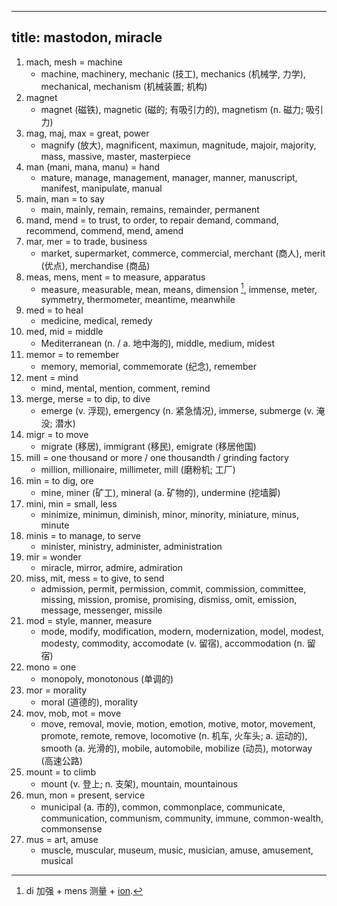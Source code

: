 
---
title: mastodon, miracle
---

1. mach, mesh = machine
    - machine, machinery, mechanic (技工), mechanics (机械学, 力学), mechanical, mechanism (机械装置; 机构)
1. magnet
    - magnet (磁铁), magnetic (磁的; 有吸引力的), magnetism (n. 磁力; 吸引力) 
1. mag, maj, max = great, power
    - magnify (放大), magnificent, maximun, magnitude, majoir, majority, mass, massive, master, masterpiece
1. man (mani, mana, manu) = hand
    - mature, manage, management, manager, manner, manuscript, manifest, manipulate, manual
1. main, man = to say
    - main, mainly, remain, remains, remainder, permanent
1. mand, mend = to trust, to order, to repair
    demand, command, recommend, commend, mend, amend
1. mar, mer = to trade, business
    - market, supermarket, commerce, commercial, merchant (商人), merit (优点), merchandise (商品)
1. meas, mens, ment = to measure, apparatus
    - measure, measurable, mean, means, dimension [^dimension], immense, meter, symmetry, thermometer, meantime, meanwhile
1. med = to heal
    - medicine, medical, remedy 
1. med, mid = middle
    - Mediterranean (n. / a. 地中海的), middle, medium, midest
1. memor = to remember
    - memory, memorial, commemorate (纪念), remember
1. ment = mind
    - mind, mental, mention, comment, remind
1. merge, merse = to dip, to dive
    - emerge (v. 浮现), emergency (n. 紧急情况), immerse, submerge (v. 淹没; 潜水)
1. migr = to move
    - migrate (移居), immigrant (移民), emigrate (移居他国)
1. mill = one thousand or more / one thousandth / grinding factory
    - million, millionaire, millimeter, mill (磨粉机; 工厂)
1. min = to dig, ore
    - mine, miner (矿工), mineral (a. 矿物的), undermine (挖墙脚)
1. mini, min = small, less
    - minimize, minimun, diminish, minor, minority, miniature, minus, minute
1. minis = to manage, to serve
    - minister, ministry, administer, administration
1. mir = wonder
    - miracle, mirror, admire, admiration
1. miss, mit, mess = to give, to send
    - admission, permit, permission, commit, commission, committee, missing, mission, promise, promising, dismiss, omit, emission, message, messenger, missile
1. mod = style, manner, measure
    - mode, modify, modification, modern, modernization, model, modest, modesty, commodity, accomodate (v. 留宿), accommodation (n. 留宿)
1. mono = one
    - monopoly, monotonous (单调的)
1. mor = morality
    - moral (道德的), morality
1. mov, mob, mot = move
    - move, removal, movie, motion, emotion, motive, motor, movement, promote, remote, remove, locomotive (n. 机车, 火车头; a. 运动的), smooth (a. 光滑的), mobile, automobile, mobilize (动员), motorway (高速公路)
1. mount = to climb
    - mount (v. 登上; n. 支架), mountain, mountainous
1. mun, mon = present, service
    - municipal (a. 市的), common, commonplace, communicate, communication, communism, community, immune, common-wealth, commonsense
1. mus = art, amuse
    - muscle, muscular, museum, music, musician, amuse, amusement, musical

[^dimension]: di 加强 + mens 测量 + [ion](./名词后缀.md). 

